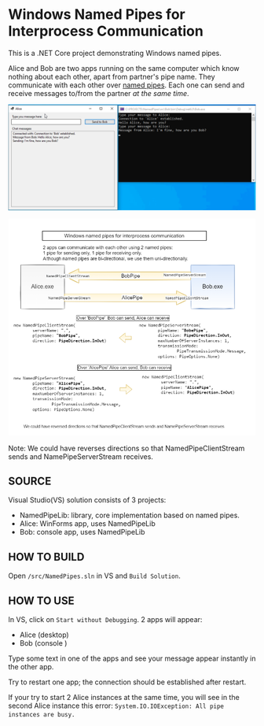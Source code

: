# Windows Named Pipes for Interprocess Communication

This is a .NET Core project demonstrating Windows named pipes.

Alice and Bob are two apps running on the same computer
which know nothing about each other, 
apart from partner's pipe name. 
They communicate with each other
over [named pipes](https://docs.microsoft.com/en-us/windows/win32/ipc/named-pipes). 
Each one can send and receive messages to/from the partner *at the same time*.

![](docs/apps-communicating-over-named-pipes.png)

![](docs/NamedPipes.png)

Note:
We could have reverses directions so that NamedPipeClientStream sends and NamePipeServerStream receives.

## SOURCE

Visual Studio(VS) solution consists of 3 projects:
- NamedPipeLib: library, core implementation based on named pipes.
- Alice: WinForms app, uses NamedPipeLib
- Bob: console app,  uses NamedPipeLib



## HOW TO BUILD

Open `/src/NamedPipes.sln` in VS and `Build Solution`.

## HOW TO USE

In VS, click on `Start without Debugging`. 
2 apps will appear: 
- Alice (desktop)
- Bob (console )

Type some text in one of the apps and see your message appear
instantly in the other app.

Try to restart one app; the connection should be established after restart.

If your try to start 2 Alice instances at the same time, 
you will see in the second Alice instance this error: 
```System.IO.IOException: All pipe instances are busy.```

